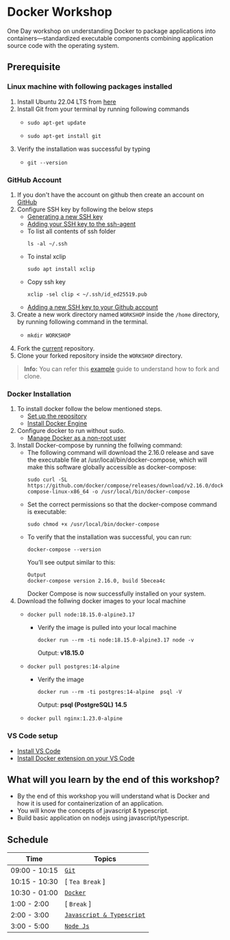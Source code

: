 # Docker Workshop
One Day workshop on understanding Docker to package applications into containers—standardized executable components combining application source code with the operating system.

## Prerequisite

### Linux machine with following packages installed
   1. Install Ubuntu 22.04 LTS from [here](https://releases.ubuntu.com/22.04/)
   2. Install Git from your terminal by running following commands
      -  ```
         sudo apt-get update
         ```
      -  ```
         sudo apt-get install git
         ```
   3. Verify the installation was successful by typing
      -  ```
         git --version
         ```

### GitHub Account
   1. If you don't have the account on github then create an account on [GitHub](https://github.com/join)
   2. Configure SSH key by following the below steps
      -  [Generating a new SSH key](https://docs.github.com/en/authentication/connecting-to-github-with-ssh/generating-a-new-ssh-key-and-adding-it-to-the-ssh-agent#generating-a-new-ssh-key)
      -  [Adding your SSH key to the ssh-agent](https://docs.github.com/en/authentication/connecting-to-github-with-ssh/generating-a-new-ssh-key-and-adding-it-to-the-ssh-agent#adding-your-ssh-key-to-the-ssh-agent)
      -  To list all contents of ssh folder
         ```
         ls -al ~/.ssh
         ```
      -  To instal xclip
         ```
         sudo apt install xclip
         ```
      -  Copy ssh key
         ```
         xclip -sel clip < ~/.ssh/id_ed25519.pub
         ```
      -  [Adding a new SSH key to your Github account](https://docs.github.com/en/authentication/connecting-to-github-with-ssh/adding-a-new-ssh-key-to-your-github-account#adding-a-new-ssh-key-to-your-account)
   3. Create a new work directory named `WORKSHOP` inside the `/home` directory, by running following command in the terminal.
      -  ```
         mkdir WORKSHOP
         ```
   4. Fork the [current](https://github.com/UniCourt/WebApp-Workshop1) repository.
   5. Clone your forked repository inside the `WORKSHOP` directory.
    
> **Info:**
> You can refer this [example](https://docs.github.com/en/get-started/quickstart/fork-a-repo) guide to understand how to fork and clone.

### Docker Installation
   1. To install docker follow the below mentioned steps.
      -  [Set up the repository](https://docs.docker.com/engine/install/ubuntu/#install-using-the-repository:~:text=from%20the%20repository.-,Set%20up%20the%20repository,-Update%20the%20apt)
      -  [Install Docker Engine](https://docs.docker.com/engine/install/ubuntu/#:~:text=/dev/null-,Install%20Docker%20Engine,-Update%20the%20apt)
   2. Configure docker to run without sudo.
      -  [Manage Docker as a non-root user](https://docs.docker.com/engine/install/linux-postinstall/)
   3. Install Docker-compose by running the follwing command:
      -  The following command will download the 2.16.0 release and save the executable file at /usr/local/bin/docker-compose, which will make this software globally accessible as docker-compose:
         ```
         sudo curl -SL https://github.com/docker/compose/releases/download/v2.16.0/docker-compose-linux-x86_64 -o /usr/local/bin/docker-compose
         ```
      -  Set the correct permissions so that the docker-compose command is executable:
         ```
         sudo chmod +x /usr/local/bin/docker-compose
         ```
      -  To verify that the installation was successful, you can run:
         ```
         docker-compose --version
         ```
         You’ll see output similar to this:
         ```
         Output
         docker-compose version 2.16.0, build 5becea4c
         ```
         Docker Compose is now successfully installed on your system.
   4. Download the follwing docker images to your local machine
      -  ```
         docker pull node:18.15.0-alpine3.17
         ```
         -  Verify the image is pulled into your local machine
            ``` 
            docker run --rm -ti node:18.15.0-alpine3.17 node -v
            ```
            Output: **v18.15.0**
      -  ```
         docker pull postgres:14-alpine
         ```
         -  Verify the image
            ```
            docker run --rm -ti postgres:14-alpine  psql -V
            ```
            Output: **psql (PostgreSQL) 14.5**
      -  ```
         docker pull nginx:1.23.0-alpine
         ```

### VS Code setup
   -  [Install VS Code](https://code.visualstudio.com/Download)
   -  [Install Docker extension on your VS Code](https://marketplace.visualstudio.com/items?itemName=ms-azuretools.vscode-docker)

## What will you learn by the end of this workshop?
   -  By the end of this workshop you will understand what is Docker and how it is used for containerization of an application.
   -  You will know the concepts of javascript & typescript.
   -  Build basic application on nodejs using javascript/typescript.

## **Schedule**
| Time                    |   Topics
| --                      |   --
| 09:00 - 10:15           |  [`Git`](/Git/Git_Workshop.pdf)
| 10:15 - 10:30           |  [ `Tea Break` ]
| 10:30 - 01:00           |  [`Docker`](/Docker/Docker.pdf)
| 1:00  - 2:00            |  [ `Break` ]
| 2:00  - 3:00            |  [`Javascript & Typescript`](/JS%20and%20TS/JavaScript%20and%20Typescript.pdf)
| 3:00  - 5:00            |  [ `Node Js` ](/NodeJs/NodeJs.pdf)